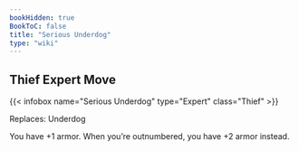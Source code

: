```yaml
---
bookHidden: true
BookToC: false
title: "Serious Underdog"
type: "wiki"
---
```

## Thief Expert Move
{{< infobox name="Serious Underdog" type="Expert" class="Thief" >}}

Replaces: Underdog

You have +1 armor. When you’re outnumbered, you have +2 armor instead.